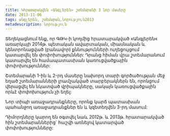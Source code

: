 ```yaml
---
title: Կհրատարակվեն «Անգլերեն» շտեմարանի 3 նոր մասերը 
date: 2013-11-06
tags: անգլերեն, շտեմարան,նորություն2013
metadescription: նորություն
---
```



Տեղեկացնում ենք, որ ԳԹԿ-ի կողմից հրատարակված «Անգլերեն« առարկայի 2014թ. պետական ավարտական, 
միասնական և կենտրոնացված (բանավոր) քննությունների ուղեցույցում կատարվել են փոփոխություններ: Դրանց 
հիման վրա շտեմարանում կատարվել են համապատասխան կառուցվածքային փոփոխություններ:

Շտեմարանի 1-ին և 2-րդ մասերը նախորդ  տարի գործածության մեջ եղած շտեմարանների լրամշակված 
տարբերակներն են, որոնցում վերացվել են նկատված վրիպակները, սակայն կառուցվածքային որևէ փոփոխություն  չի եղել:

Նոր տիպի առաջադրանքները, որոնք կարճ պատասխան պահանջող առաջադրանքներ են և կզետեղվեն 3-րդ մասում:

Դիմորդները կարող են օգտվել նաև 2012թ. և 2013թ. հրատարակված հին շտեմարաններից` հաշվի առնելով 
կատարված փոփոխությունները: 